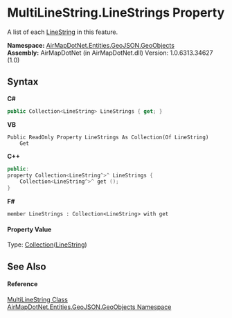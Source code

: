 # MultiLineString.LineStrings Property 
 

A list of each <a href="74632d83-31f0-af68-c039-d256be6e59c5">LineString</a> in this feature.

**Namespace:**&nbsp;<a href="53277a20-13b4-4ad7-12a4-b69a3037c159">AirMapDotNet.Entities.GeoJSON.GeoObjects</a><br />**Assembly:**&nbsp;AirMapDotNet (in AirMapDotNet.dll) Version: 1.0.6313.34627 (1.0)

## Syntax

**C#**<br />
``` C#
public Collection<LineString> LineStrings { get; }
```

**VB**<br />
``` VB
Public ReadOnly Property LineStrings As Collection(Of LineString)
	Get
```

**C++**<br />
``` C++
public:
property Collection<LineString^>^ LineStrings {
	Collection<LineString^>^ get ();
}
```

**F#**<br />
``` F#
member LineStrings : Collection<LineString> with get

```


#### Property Value
Type: <a href="http://msdn2.microsoft.com/en-us/library/ms132397" target="_blank">Collection</a>(<a href="74632d83-31f0-af68-c039-d256be6e59c5">LineString</a>)

## See Also


#### Reference
<a href="dc38c772-2fae-56f2-de65-d91ff42ed019">MultiLineString Class</a><br /><a href="53277a20-13b4-4ad7-12a4-b69a3037c159">AirMapDotNet.Entities.GeoJSON.GeoObjects Namespace</a><br />